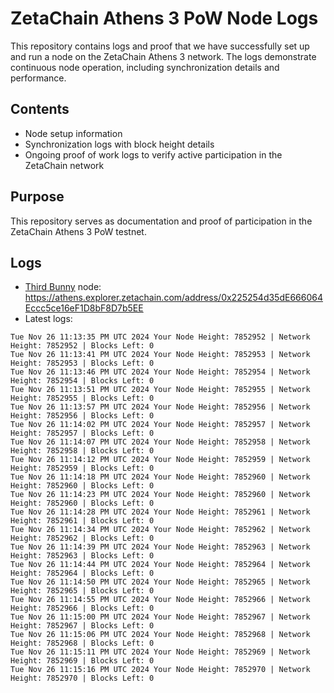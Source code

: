 # ZetaChain Athens 3 PoW Node Logs
This repository contains logs and proof that we have successfully set up and run a node on the ZetaChain Athens 3 network. The logs demonstrate continuous node operation, including synchronization details and performance.

## Contents
- Node setup information
- Synchronization logs with block height details
- Ongoing proof of work logs to verify active participation in the ZetaChain network

## Purpose
This repository serves as documentation and proof of participation in the ZetaChain Athens 3 PoW testnet.

## Logs

- [Third Bunny](https://thirdbunny.xyz/) node: https://athens.explorer.zetachain.com/address/0x225254d35dE666064Eccc5ce16eF1D8bF8D7b5EE
- Latest logs:
```
Tue Nov 26 11:13:35 PM UTC 2024 Your Node Height: 7852952 | Network Height: 7852952 | Blocks Left: 0
Tue Nov 26 11:13:41 PM UTC 2024 Your Node Height: 7852953 | Network Height: 7852953 | Blocks Left: 0
Tue Nov 26 11:13:46 PM UTC 2024 Your Node Height: 7852954 | Network Height: 7852954 | Blocks Left: 0
Tue Nov 26 11:13:51 PM UTC 2024 Your Node Height: 7852955 | Network Height: 7852955 | Blocks Left: 0
Tue Nov 26 11:13:57 PM UTC 2024 Your Node Height: 7852956 | Network Height: 7852956 | Blocks Left: 0
Tue Nov 26 11:14:02 PM UTC 2024 Your Node Height: 7852957 | Network Height: 7852957 | Blocks Left: 0
Tue Nov 26 11:14:07 PM UTC 2024 Your Node Height: 7852958 | Network Height: 7852958 | Blocks Left: 0
Tue Nov 26 11:14:12 PM UTC 2024 Your Node Height: 7852959 | Network Height: 7852959 | Blocks Left: 0
Tue Nov 26 11:14:18 PM UTC 2024 Your Node Height: 7852960 | Network Height: 7852960 | Blocks Left: 0
Tue Nov 26 11:14:23 PM UTC 2024 Your Node Height: 7852960 | Network Height: 7852960 | Blocks Left: 0
Tue Nov 26 11:14:28 PM UTC 2024 Your Node Height: 7852961 | Network Height: 7852961 | Blocks Left: 0
Tue Nov 26 11:14:34 PM UTC 2024 Your Node Height: 7852962 | Network Height: 7852962 | Blocks Left: 0
Tue Nov 26 11:14:39 PM UTC 2024 Your Node Height: 7852963 | Network Height: 7852963 | Blocks Left: 0
Tue Nov 26 11:14:44 PM UTC 2024 Your Node Height: 7852964 | Network Height: 7852964 | Blocks Left: 0
Tue Nov 26 11:14:50 PM UTC 2024 Your Node Height: 7852965 | Network Height: 7852965 | Blocks Left: 0
Tue Nov 26 11:14:55 PM UTC 2024 Your Node Height: 7852966 | Network Height: 7852966 | Blocks Left: 0
Tue Nov 26 11:15:00 PM UTC 2024 Your Node Height: 7852967 | Network Height: 7852967 | Blocks Left: 0
Tue Nov 26 11:15:06 PM UTC 2024 Your Node Height: 7852968 | Network Height: 7852968 | Blocks Left: 0
Tue Nov 26 11:15:11 PM UTC 2024 Your Node Height: 7852969 | Network Height: 7852969 | Blocks Left: 0
Tue Nov 26 11:15:16 PM UTC 2024 Your Node Height: 7852970 | Network Height: 7852970 | Blocks Left: 0
```

